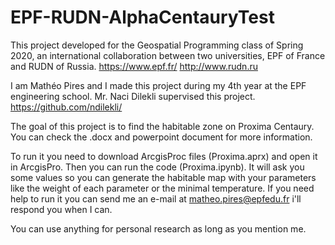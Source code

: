 # EPF-RUDN-AlphaCentauryTest

This project developed for the Geospatial Programming class of Spring 2020, an international collaboration between two universities, EPF of France and RUDN of Russia.
https://www.epf.fr/
http://www.rudn.ru

I am Mathéo Pires and I made this project during my 4th year at the EPF engineering school. Mr. Naci Dilekli supervised this project. https://github.com/ndilekli/

The goal of this project is to find the habitable zone on Proxima Centaury. You can check the .docx and powerpoint document for more information.

To run it you need to download ArcgisProc files (Proxima.aprx) and open it in ArcgisPro. Then you can run the code (Proxima.ipynb). It will ask you some values so you can generate the habitable map with your parameters like the weight of each parameter or the minimal temperature.
If you need help to run it you can send me an e-mail at matheo.pires@epfedu.fr i'll respond you when I can.

You can use anything for personal research as long as you mention me.
